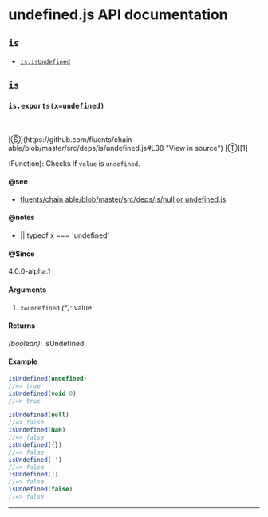 # undefined.js API documentation

<!-- div class="toc-container" -->

<!-- div -->

## `is`
* <a href="#is-prototype-isUndefined"  data-meta="exports x undefined"  data-call="exports x undefined"  data-category="Lang"  data-description="Function Checks if value is undefined"  data-name="isUndefined"  data-member="is"  data-see="href https github com fluents chain able blob master src deps is nullOrUndefined js label fluents chain able blob master src deps is null or undefined js"  data-notes="typeof x undefined"  data-all="meta exports x undefined call exports x undefined category Lang description Function Checks if value is undefined name isUndefined member is see href https github com fluents chain able blob master src deps is nullOrUndefined js label fluents chain able blob master src deps is null or undefined js notes typeof x undefined n todos klassProps" >`is.isUndefined`</a>

<!-- /div -->

<!-- /div -->

<!-- div class="doc-container" -->

<!-- div -->

## `is`

<!-- div -->

<h3 id="is-prototype-isUndefined" data-member="is" data-category="Lang" data-name="isUndefined"><code>is.exports(x=undefined)</code></h3>
<br>
<br>
[&#x24C8;](https://github.com/fluents/chain-able/blob/master/src/deps/is/undefined.js#L38 "View in source") [&#x24C9;][1]

(Function): Checks if `value` is `undefined`.


#### @see 

* <a href="https://github.com/fluents/chain-able/blob/master/src/deps/is/nullOrUndefined.js" >fluents/chain able/blob/master/src/deps/is/null or undefined.js</a>

#### @notes 

* || typeof x === 'undefined'
 

#### @Since
4.0.0-alpha.1

#### Arguments
1. `x=undefined` *(&#42;)*: value

#### Returns
*(boolean)*: isUndefined

#### Example
```js
isUndefined(undefined)
//=> true
isUndefined(void 0)
//=> true

isUndefined(null)
//=> false
isUndefined(NaN)
//=> false
isUndefined({})
//=> false
isUndefined('')
//=> false
isUndefined(1)
//=> false
isUndefined(false)
//=> false

```
---

<!-- /div -->

<!-- /div -->

<!-- /div -->

 [1]: #is "Jump back to the TOC."
